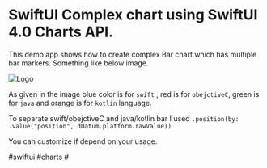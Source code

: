 # SwiftUI Complex chart using SwiftUI 4.0 Charts API.

This demo app shows how to create complex Bar chart which has multiple bar markers. Something like below image.

![Logo](https://user-images.githubusercontent.com/41904459/222404173-aba9615d-f475-46d2-89a3-a167083817c0.png)

As given in the image blue color is for `swift` , red is for `obejctiveC`, green is for `java` and orange is for `kotlin` language. 

To separate swift/obejctiveC and java/kotlin bar I used 
`.position(by: .value("position", dDatum.platform.rawValue))`

You can customize if depend on your usage. 

#swiftui #charts #
